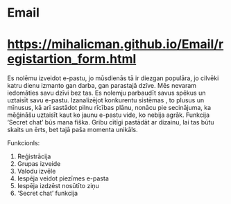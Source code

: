 # Email
# https://mihalicman.github.io/Email/registartion_form.html 


Es nolēmu izveidot e-pastu, jo mūsdienās tā ir diezgan populāra, jo cilvēki katru dienu izmanto gan darba, gan parastajā dzīve. Mēs nevaram iedomāties savu dzīvi bez tas. Es nolemju parbaudīt savus spēkus un uztaisīt savu e-pastu. Izanalizējot konkurentu sistēmas , to plusus un mīnusus, kā arī sastādot pilnu rīcības plānu, nonācu pie secinājuma, ka mēģināšu uztaisīt kaut ko jaunu e-pastu vide, ko nebija agrāk. Funkcija ‘Secret chat’ būs mana fiška. Gribu cītīgi pastādāt ar dizainu, lai tas būtu skaits un ērts, bet tajā paša momenta unikāls.

Funkcionls: 
1) Reģistrācija
2) Grupas izveide
3) Valodu izvēle
4) Iespēja veidot piezīmes e-pasta
5) Iespēja izdzēst nosūtīto ziņu
6) ‘Secret chat’ funkcija


